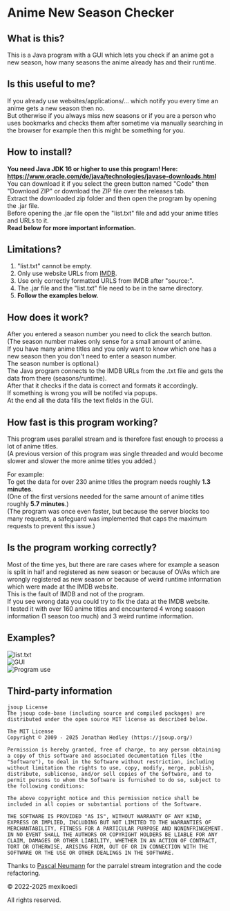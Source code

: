 # Anime New Season Checker

## What is this?
This is a Java program with a GUI which lets you check if an anime got a new season, how many seasons the anime already has and their runtime.

## Is this useful to me?
If you already use websites/applications/... which notify you every time an anime gets a new season then no. <br>
But otherwise if you always miss new seasons or if you are a person who uses bookmarks and checks them after sometime via manually searching in the browser for example then this might be something for you.

## How to install?
**You need Java JDK 16 or higher to use this program! Here: https://www.oracle.com/de/java/technologies/javase-downloads.html** <br>
You can download it if you select the green button named "Code" then "Download ZIP" or download the ZIP file over the releases tab. <br>
Extract the downloaded zip folder and then open the program by opening the .jar file. <br>
Before opening the .jar file open the "list.txt" file and add your anime titles and URLs to it. <br>
**Read below for more important information.**

## Limitations?
1) "list.txt" cannot be empty. <br>
2) Only use website URLs from [IMDB](https://www.imdb.com). <br>
3) Use only correctly formatted URLS from IMDB after "source:". <br>
4) The .jar file and the "list.txt" file need to be in the same directory. <br>
5) **Follow the examples below.**

## How does it work?
After you entered a season number you need to click the search button. <br>
(The season number makes only sense for a small amount of anime. <br> 
If you have many anime titles and you only want to know which one has a new season then you don't need to enter a season number. <br> 
The season number is optional.) <br>
The Java program connects to the IMDB URLs from the .txt file and gets the data from there (seasons/runtime). <br> 
After that it checks if the data is correct and formats it accordingly. <br>
If something is wrong you will be notifed via popups. <br>
At the end all the data fills the text fields in the GUI.

## How fast is this program working?
This program uses parallel stream and is therefore fast enough to process a lot of anime titles. <br>
(A previous version of this program was single threaded and would become slower and slower the more anime titles you added.) <br>

For example: <br>
To get the data for over 230 anime titles the program needs roughly **1.3 minutes**. <br>
(One of the first versions needed for the same amount of anime titles roughly **5.7 minutes**.) <br>
(The program was once even faster, but because the server blocks too many requests, a safeguard was implemented that caps the maximum requests to prevent this issue.)

## Is the program working correctly?
Most of the time yes, but there are rare cases where for example a season is split in half and registered as new season or because of OVAs which are wrongly registered as new season or because of weird runtime information which were made at the IMDB website. <br>
This is the fault of IMDB and not of the program. <br>
If you see wrong data you could try to fix the data at the IMDB website. <br>
I tested it with over 160 anime titles and encountered 4 wrong season information (1 season too much) and 3 weird runtime information.

## Examples?
![list.txt](https://i.ibb.co/QJcJPtV/example1.png "list.txt") <br>
![GUI](https://i.ibb.co/zxRvWMv/example2.png "GUI") <br>
![Program use](https://i.ibb.co/YZ3LgxY/example3.png "Program use")

## Third-party information
```
jsoup License
The jsoup code-base (including source and compiled packages) are distributed under the open source MIT license as described below.

The MIT License
Copyright © 2009 - 2025 Jonathan Hedley (https://jsoup.org/)

Permission is hereby granted, free of charge, to any person obtaining a copy of this software and associated documentation files (the "Software"), to deal in the Software without restriction, including without limitation the rights to use, copy, modify, merge, publish, distribute, sublicense, and/or sell copies of the Software, and to permit persons to whom the Software is furnished to do so, subject to the following conditions:

The above copyright notice and this permission notice shall be included in all copies or substantial portions of the Software.

THE SOFTWARE IS PROVIDED "AS IS", WITHOUT WARRANTY OF ANY KIND, EXPRESS OR IMPLIED, INCLUDING BUT NOT LIMITED TO THE WARRANTIES OF MERCHANTABILITY, FITNESS FOR A PARTICULAR PURPOSE AND NONINFRINGEMENT. IN NO EVENT SHALL THE AUTHORS OR COPYRIGHT HOLDERS BE LIABLE FOR ANY CLAIM, DAMAGES OR OTHER LIABILITY, WHETHER IN AN ACTION OF CONTRACT, TORT OR OTHERWISE, ARISING FROM, OUT OF OR IN CONNECTION WITH THE SOFTWARE OR THE USE OR OTHER DEALINGS IN THE SOFTWARE.
```

Thanks to [Pascal Neumann](https://github.com/neumann-dev) for the parralel stream integration and the code refactoring.

© 2022-2025 mexikoedi 

All rights reserved.
